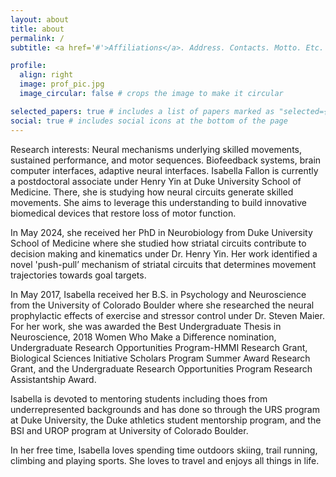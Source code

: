 ```yaml
---
layout: about
title: about
permalink: /
subtitle: <a href='#'>Affiliations</a>. Address. Contacts. Motto. Etc.

profile:
  align: right
  image: prof_pic.jpg
  image_circular: false # crops the image to make it circular

selected_papers: true # includes a list of papers marked as "selected={true}"
social: true # includes social icons at the bottom of the page
---
```


Research interests: Neural mechanisms underlying skilled movements, sustained performance, and motor sequences. Biofeedback systems, brain computer interfaces, adaptive neural interfaces. 
Isabella Fallon is currently a postdoctoral associate under Henry Yin at Duke University School of Medicine. There, she is studying how neural circuits generate skilled movements. She aims to leverage this understanding to build innovative biomedical devices that restore loss of motor function. 

In May 2024, she received her PhD in Neurobiology from Duke University School of Medicine where she studied how striatal circuits contribute to decision making and kinematics under Dr. Henry Yin. Her work identified a novel 'push-pull’ mechanism of striatal circuits that determines movement trajectories towards goal targets. 

In May 2017, Isabella received her B.S. in Psychology and Neuroscience from the University of Colorado Boulder where she researched the neural prophylactic effects of exercise and stressor control under Dr. Steven Maier. For her work, she was awarded the Best Undergraduate Thesis in Neuroscience, 2018 Women Who Make a Difference nomination, Undergraduate Research Opportunities Program-HMMI Research Grant, Biological Sciences Initiative Scholars Program Summer Award Research Grant, and the Undergraduate Research Opportunities Program Research Assistantship Award.

Isabella is devoted to mentoring students including thoes from underrepresented backgrounds and has done so through the URS program at Duke University, the Duke athletics student mentorship program, and the BSI and UROP program at University of Colorado Boulder. 

In her free time, Isabella loves spending time outdoors skiing, trail running, climbing and playing sports. She loves to travel and enjoys all things in life.


